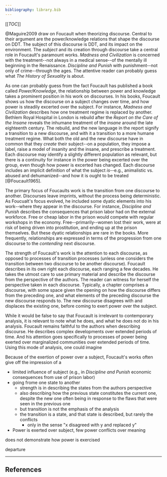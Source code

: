 ```yaml
---
bibliography: library.bib
---
```


[[_TOC_]]

@Maguire2009 draw on Foucault when theorizing discourse. Central to their argument are the power/knowledge relations that shape the discourse on DDT. The subject of this discourse is DDT, and its impact on the environment. The _subject_ and its creation through discourse take a central role in Foucault's paramount works. _Madness and Civilization_ is concerned with the treatment--not always in a medical sense--of the mentally ill beginning in the Renaissance. _Discipline and Punish_ with punishment--not only of crime--through the ages. The attentive reader can probably guess what _The History of Sexuality_ is about.

As one can probably guess from the fact Foucault has published a book called _Power/Knowledge_, the relationship between power and knowledge takes a prominent position in his work on discourses. In his books, Foucault shows us how the discourse on a subject changes over time, and how power is steadily excerted over the subject. For instance, _Madness and Civilization_ describes how one treatment regime is replaced by another. Bethlem Royal Hospital in London is rebuild after the _Report on the Care of the Insane_ reveals the inhumane treatment of the _insane_ around the late eighteenth century. The rebuild, and the new language in the report signify a transition to a new discourse, and with it a transition to a more humane treatment regime. What both the old and the new discourse have in common that they _create_ their subject--on a population, they impose a label, raise a model of insanity and the insane, and prescribe a treatment. Each discourse may identify a slightly different population as relevant, but there is a continuity for instance in the power being excerted over the group, even though how power is excerted has changed. Each discourse includes an implicit definition of what the subject _is_--e.g., animalistic vs. abused and dehumanized--and how it is ought to be treated [@Foucault1965]. 

The primary focus of Foucaults work is the transition from one discourse to another. Discourses leave imprints, without the process being deterministic. As Foucualt's focus evolved, he included some dyatic elements into his work--where they appear in the discourse. For instance, _Discipline and Punish_ describes the consequences that prison labor had on the external workforce. Free or cheap labor in the prison would compete with regular workshops in the economy. Free--primarily--women lost their work, were at risk of being driven into prostitution, and ending up at the prison themselves. But these dyatic relationships are rare in the books. More frequently, relationships are expressed in terms of the progression from one discourse to the _contending_ next discourse.

The strength of Foucault's work is the attention to each discourse, as opposed to processes of transition processes (unless one considers the transition between two discourse to be another discourse). Foucault describes in its own right each discourse, each ranging a few decades. He takes the utmost care to use primary material and describe the discourse from the perspective of the authors. The reader can witness for herself the perspective taken in each discourse. Typically, a chapter comprises a discourse, with some space given the opening on how the discourse differs from the preceding one, and what elements of the preceding discourse the new discourse responds to. The new discourse disagrees with and displaces the existing one, before coming to exert power over the subject.

While it would be false to say that Foucault is irrelevant to contemporary analysis, it is relevant to note what he does, and what he does not do in his analysis. Foucault remains faithful to the authors when describing discourse. He describes complex developments over extended periods of time. And his attention goes specifically to processes of power being exerted over marginalized communities over extended periods of time. Using this mode of analysis, one could imagine 

Because of the exertion of power over a subject, Foucault's works often give off the impression of a 

* limited influence of subject (e.g., in _Discipline and Punish_ economic consequences from use of prison labor)
* going frome one state to another
    * strength is in describing the states from the authors perspective
    * also describing how the previous state constitutes the current one, despite the new one often being in response to the flaws that were seen in the previous one
    * but transition is not the emphasis of the analysis
    * the transition is a state, and that state is described, but rarely the conflicts
        * only in the sense "x disagreed with y and replaced y"
* Power is exerted over subject, few power conflicts over meaning

does not demonstrate how power is exercised

departure

---

## References